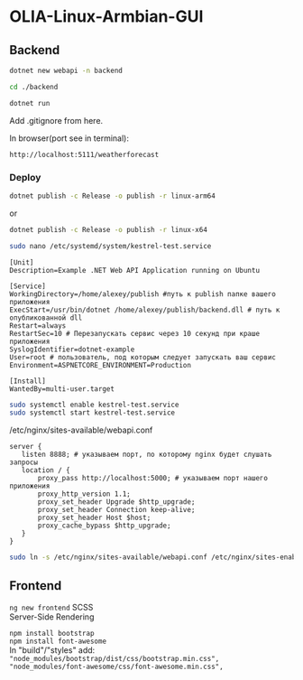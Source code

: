 # OLIA-Linux-Armbian-GUI

## Backend
```bash
dotnet new webapi -n backend

```
```bash
cd ./backend

```

```bash
dotnet run

```
Add .gitignore from here. 

In browser(port see in terminal):  

`http://localhost:5111/weatherforecast`  

### Deploy
```bash
dotnet publish -c Release -o publish -r linux-arm64
```
or
```bash
dotnet publish -c Release -o publish -r linux-x64
```
```bash
sudo nano /etc/systemd/system/kestrel-test.service
```
```
[Unit]
Description=Example .NET Web API Application running on Ubuntu

[Service]
WorkingDirectory=/home/alexey/publish #путь к publish папке вашего приложения
ExecStart=/usr/bin/dotnet /home/alexey/publish/backend.dll # путь к опубликованной dll
Restart=always
RestartSec=10 # Перезапускать сервис через 10 секунд при краше приложения
SyslogIdentifier=dotnet-example
User=root # пользователь, под которым следует запускать ваш сервис
Environment=ASPNETCORE_ENVIRONMENT=Production

[Install]
WantedBy=multi-user.target
```

```bash
sudo systemctl enable kestrel-test.service
sudo systemctl start kestrel-test.service
```


 /etc/nginx/sites-available/webapi.conf  

 ```
 server {
    listen 8888; # указываем порт, по которому nginx будет слушать запросы
    location / {
        proxy_pass http://localhost:5000; # указываем порт нашего приложения
        proxy_http_version 1.1;
        proxy_set_header Upgrade $http_upgrade;
        proxy_set_header Connection keep-alive;
        proxy_set_header Host $host;
        proxy_cache_bypass $http_upgrade;
    }
}
 ```
 ```bash
sudo ln -s /etc/nginx/sites-available/webapi.conf /etc/nginx/sites-enabled/webapi.conf
 ```

## Frontend

`ng new frontend`
SCSS  
Server-Side Rendering  

`npm install bootstrap`  
`npm install font-awesome`  
In "build"/"styles" add:  
`"node_modules/bootstrap/dist/css/bootstrap.min.css",  
"node_modules/font-awesome/css/font-awesome.min.css",`  
              

